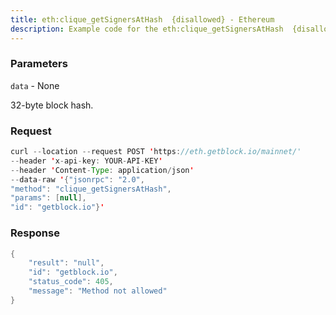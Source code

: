```yaml
---
title: eth:clique_getSignersAtHash  {disallowed} - Ethereum
description: Example code for the eth:clique_getSignersAtHash  {disallowed} json-rpc method. Сomplete guide on how to use eth:clique_getSignersAtHash  {disallowed} json-rpc in GetBlock.io Web3 documentation.
---
```


### Parameters


`data` - None

32-byte block hash.

### Request

``` java
curl --location --request POST 'https://eth.getblock.io/mainnet/' 
--header 'x-api-key: YOUR-API-KEY' 
--header 'Content-Type: application/json' 
--data-raw '{"jsonrpc": "2.0",
"method": "clique_getSignersAtHash",
"params": [null],
"id": "getblock.io"}'
```

###  Response

``` java
{
    "result": "null",
    "id": "getblock.io",
    "status_code": 405,
    "message": "Method not allowed"
}
```

